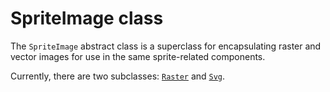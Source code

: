 # SpriteImage class

The `SpriteImage` abstract class is a superclass for encapsulating raster and vector images for use in the same sprite-related components.

Currently, there are two subclasses: [`Raster`](raster.md) and [`Svg`](svg.md).
